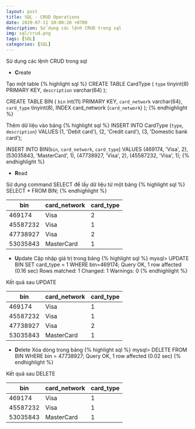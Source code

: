 ```yaml
---
layout: post
title: SQL - CRUD Operations
date: 2020-07-11 10:00:20 +0700
description: Sử dụng các lệnh CRUD trong sql
img: sql/crud.png
tags: [SQL]
categories: [SQL]
---
```


Sử dụng các lệnh CRUD trong sql

- **C**reate

Tạo một table
{% highlight sql %}
CREATE TABLE CardType (
  `type` tinyint(8) PRIMARY KEY,
  `description` varchar(64)
);

CREATE TABLE BIN (
  `bin` int(11) PRIMARY KEY,
  `card_network` varchar(64),
  `card_type` tinyint(8),
  INDEX card_network (`card_network`)
);
{% endhighlight %}

Thêm dữ liệu vào bảng
{% highlight sql %}
INSERT INTO CardType (`type`, `description`) VALUES (1, 'Debit card'), (2, 'Credit card'), (3, 'Domestic bank card');

INSERT INTO BIN(`bin`, `card_network`, `card_type`) VALUES
(469174, 'Visa', 2), (53035843, 'MasterCard', 1), (47738927, 'Visa', 2), (45587232, 'Visa', 1);
{% endhighlight %}

- **R**ead

Sử dụng command SELECT để lấy dữ liệu từ một bảng
{% highlight sql %}
SELECT * FROM BIN;
{% endhighlight %}

| bin      | card_network | card_type |
|----------|--------------|-----------|
| 469174   | Visa         | 2         |
| 45587232 | Visa         | 1         |
| 47738927 | Visa         | 2         |
| 53035843 | MasterCard   | 1         |

- **U**pdate
Cập nhập giá trị trong bảng
{% highlight sql %}
mysql> UPDATE BIN SET card_type = 1 WHERE bin=469174;
Query OK, 1 row affected (0.16 sec)
Rows matched: 1  Changed: 1  Warnings: 0
{% endhighlight %}

Kết quả sau UPDATE

| bin      | card_network | card_type |
|----------|--------------|-----------|
| 469174   | Visa         | 1         |
| 45587232 | Visa         | 1         |
| 47738927 | Visa         | 2         |
| 53035843 | MasterCard   | 1         |


- **D**elete
    Xóa dòng trong bảng
{% highlight sql %}
mysql> DELETE FROM BIN WHERE bin = 47738927;
Query OK, 1 row affected (0.02 sec)
{% endhighlight %}

Kết quả sau DELETE

| bin      | card_network | card_type |
|----------|--------------|-----------|
| 469174   | Visa         | 1         |
| 45587232 | Visa         | 1         |
| 53035843 | MasterCard   | 1         |